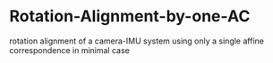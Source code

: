 # Rotation-Alignment-by-one-AC
rotation alignment of a camera-IMU system using only a single affine correspondence in minimal case
